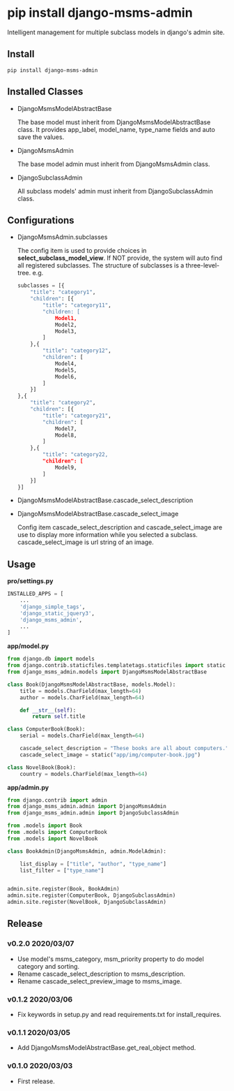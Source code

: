 # pip install django-msms-admin

Intelligent management for multiple subclass models in django's admin site.

## Install

```shell
pip install django-msms-admin
```

## Installed Classes

- DjangoMsmsModelAbstractBase

    The base model must inherit from DjangoMsmsModelAbstractBase class. It provides app_label, model_name, type_name fields and auto save the values.

- DjangoMsmsAdmin

    The base model admin must inherit from DjangoMsmsAdmin class.

- DjangoSubclassAdmin

    All subclass models' admin must inherit from DjangoSubclassAdmin class.

## Configurations

- DjangoMsmsAdmin.subclasses

    The config item is used to provide choices in **select_subclass_model_view**. If NOT provide, the system will auto find all registered subclasses. The structure of subclasses is a three-level-tree. e.g.

    ```python
    subclasses = [{
        "title": "category1",
        "children": [{
            "title": "category11",
            "children: [
                Model1,
                Model2,
                Model3,
            ]
        },{
            "title": "category12",
            "children": [
                Model4,
                Model5,
                Model6,
            ]
        }]
    },{
        "title": "category2",
        "children": [{
            "title": "category21",
            "children": [
                Model7,
                Model8,
            ]
        },{
            "title": "category22,
            "children": [
                Model9,
            ]
        }]
    }]
    ```

- DjangoMsmsModelAbstractBase.cascade_select_description
- DjangoMsmsModelAbstractBase.cascade_select_image

    Config item cascade_select_description and cascade_select_image are use to display more information while you selected a subclass. cascade_select_image is url string of an image.


## Usage

**pro/settings.py**

```python
INSTALLED_APPS = [
    ...
    'django_simple_tags',
    'django_static_jquery3',
    'django_msms_admin',
    ...
]
```

**app/model.py**

```python
from django.db import models
from django.contrib.staticfiles.templatetags.staticfiles import static
from django_msms_admin.models import DjangoMsmsModelAbstractBase

class Book(DjangoMsmsModelAbstractBase, models.Model):
    title = models.CharField(max_length=64)
    author = models.CharField(max_length=64)

    def __str__(self):
        return self.title

class ComputerBook(Book):
    serial = models.CharField(max_length=64)

    cascade_select_description = "These books are all about computers."
    cascade_select_image = static("app/img/computer-book.jpg")

class NovelBook(Book):
    country = models.CharField(max_length=64)

```

**app/admin.py**

```python
from django.contrib import admin
from django_msms_admin.admin import DjangoMsmsAdmin
from django_msms_admin.admin import DjangoSubclassAdmin

from .models import Book
from .models import ComputerBook
from .models import NovelBook

class BookAdmin(DjangoMsmsAdmin, admin.ModelAdmin):

    list_display = ["title", "author", "type_name"]
    list_filter = ["type_name"]


admin.site.register(Book, BookAdmin)
admin.site.register(ComputerBook, DjangoSubclassAdmin)
admin.site.register(NovelBook, DjangoSubclassAdmin)
```

## Release

### v0.2.0 2020/03/07

- Use model's msms_category, msm_priority property to do model category and sorting.
- Rename cascade_select_description to msms_description.
- Rename cascade_select_preview_image to msms_image.

### v0.1.2 2020/03/06

- Fix keywords in setup.py and read requirements.txt for install_requires.

### v0.1.1 2020/03/05

- Add DjangoMsmsModelAbstractBase.get_real_object method.

### v0.1.0 2020/03/03

- First release.
